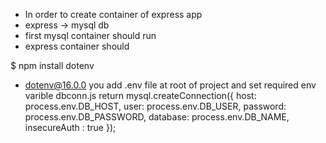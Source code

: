 
- In order to create container of express app
- express -> mysql db
- first mysql container should run
- express container should

$ npm install dotenv
+ dotenv@16.0.0
you add .env file at root of project and set required env varible 
dbconn.js 
  return mysql.createConnection({
        host: process.env.DB_HOST,
        user: process.env.DB_USER,
        password: process.env.DB_PASSWORD,
        database: process.env.DB_NAME,
        insecureAuth : true
    });